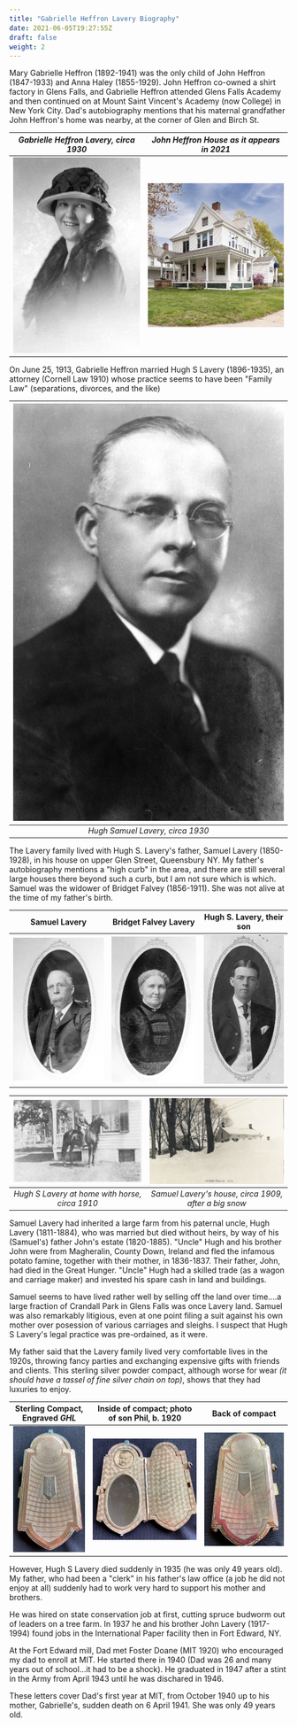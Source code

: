 ```yaml
---
title: "Gabrielle Heffron Lavery Biography"
date: 2021-06-05T19:27:55Z
draft: false
weight: 2
---
```


Mary Gabrielle Heffron (1892-1941) was the only child of John Heffron (1847-1933) and Anna Haley (1855-1929).
John Heffron co-owned a shirt factory in Glens Falls, and Gabrielle Heffron attended Glens Falls Academy and then continued on at Mount Saint Vincent's Academy (now College) in New York City. Dad's autobiography mentions that his maternal grandfather John Heffron's home was nearby, at the corner of Glen and Birch St.

| *Gabrielle Heffron Lavery, circa 1930* | *John Heffron House as it appears in 2021* |
| :---: | :---: |
| ![Gabrielle Portrait](GabrielleHeffron.jpg?height=300px) | ![Heffron House](IMG_0143.jpg?height=300px) |


On June 25, 1913, Gabrielle Heffron married Hugh S Lavery (1896-1935), an attorney (Cornell Law 1910) whose practice seems to have been "Family Law" (separations, divorces, and the like)

| ![portrait HHL](HughSLavery.jpg?height=300px) |
|:---:|
|*Hugh Samuel Lavery, circa 1930*|

The Lavery family lived with Hugh S. Lavery's father, Samuel Lavery (1850-1928), in his house on
upper Glen Street, Queensbury NY.  My father's autobiography mentions a "high curb" in the area, and there are still several large houses there beyond such a  curb, but I am not sure which is which. Samuel was the widower of Bridget Falvey (1856-1911).  She was not alive at the time of my father's birth.

| Samuel Lavery | Bridget Falvey Lavery  | Hugh S. Lavery, their son |
| :---: | :---: | :---: |
| ![](SamuelOval.jpg?height=300px) | ![](BridgetOval.jpg?height=300px) | ![](HughSOval.jpg?height=300px) |

| ![H S Lavery](HughSLaveryHorse.jpg?height=300px) | ![sl house](IMG_0122.JPG?height=300px)
|:---:| :---: |
|*Hugh S Lavery at home with horse, circa 1910*| *Samuel Lavery's house, circa 1909, after a big snow* |

Samuel Lavery had inherited a large farm from his paternal uncle, Hugh Lavery (1811-1884), who was married but died without heirs, by way of his (Samuel's) father John's estate (1820-1885). "Uncle" Hugh and his brother John were from Magheralin, County Down, Ireland and fled the infamous potato famine, together with their mother, in 1836-1837. Their father, John, had died in the Great Hunger.  "Uncle" Hugh had a skilled trade (as a wagon and carriage maker) and invested his spare cash in land and buildings.

Samuel seems to have lived rather well by selling off the land over time....a large fraction of Crandall Park in Glens Falls was once Lavery land.
Samuel was also remarkably litigious, even at one point filing a suit against his own mother over posession of various carriages and sleighs.  I suspect that Hugh S Lavery's legal practice was pre-ordained, as it were.

My father said that the Lavery family lived very comfortable lives in the 1920s, throwing fancy parties and exchanging expensive gifts with friends and clients. This sterling silver powder compact, although worse for wear *(it should have a tassel of fine silver chain on top)*, shows that they had luxuries to enjoy.

| Sterling Compact, Engraved *GHL* | Inside of compact; photo of son Phil, b. 1920      | Back of compact      |
| :---: | :---: | :---: |
| ![](image0.jpeg?height=200px) | ![](image1.jpeg?height=200px) | ![](image2.jpeg?height=200px) |

However, Hugh S Lavery died suddenly in 1935 (he was only 49 years old). My father, who had been a "clerk" in his father's law office (a job he did not enjoy at all) suddenly had to work very hard to support his mother and brothers.   

He was hired on state conservation job at first, cutting spruce budworm out of leaders on a tree farm. In 1937 he and his brother John Lavery (1917-1994) found jobs in the International Paper facility then in Fort Edward, NY.

At the Fort Edward mill, Dad met Foster Doane (MIT 1920) who encouraged my dad to enroll at MIT. He started there in 1940 (Dad was 26 and many years out of school...it had to be a shock). He graduated in 1947 after a stint in the Army from April 1943 until he was dischared in 1946.  

These letters cover Dad's first year at MIT, from October 1940 up to his mother, Gabrielle's, sudden death on 6 April 1941.  She was only 49 years old.

